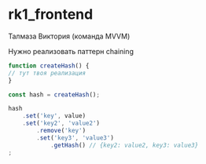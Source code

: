 # rk1_frontend

Талмаза Виктория (команда MVVM)

Нужно реализовать паттерн chaining

```javascript
function createHash() {
// тут твоя реализация
}

const hash = createHash();

hash
    .set('key', value)
    .set('key2', 'value2')
        .remove('key')
        .set('key3', 'value3')
            .getHash() // {key2: value2, key3: value3}
;
```

